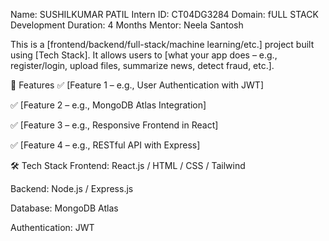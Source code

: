 Name: SUSHILKUMAR PATIL
Intern ID: CT04DG3284 
Domain: fULL STACK Development
Duration: 4 Months Mentor: Neela Santosh








This is a [frontend/backend/full-stack/machine learning/etc.] project built using [Tech Stack]. It allows users to [what your app does – e.g., register/login, upload files, summarize news, detect fraud, etc.].

🚀 Features
✅ [Feature 1 – e.g., User Authentication with JWT]

✅ [Feature 2 – e.g., MongoDB Atlas Integration]

✅ [Feature 3 – e.g., Responsive Frontend in React]

✅ [Feature 4 – e.g., RESTful API with Express]

🛠️ Tech Stack
Frontend: React.js / HTML / CSS / Tailwind

Backend: Node.js / Express.js

Database: MongoDB Atlas

Authentication: JWT
